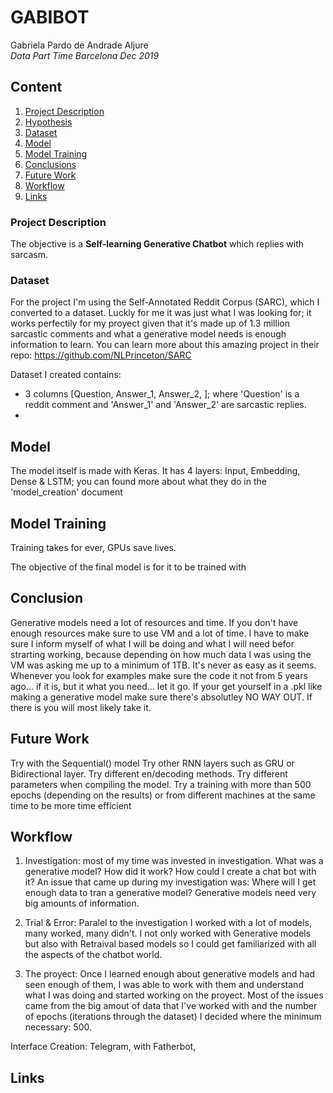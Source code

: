 # **GABIBOT**
 Gabriela Pardo de Andrade Aljure <br>
 *Data Part Time Barcelona Dec 2019*
 
## Content

1. [Project Description](#id1)
2. [Hypothesis](#id2)
3. [Dataset](#id3)
4. [Model](#id4)
5. [Model Training](#id5)
6. [Conclusions](#id6)
7. [Future Work](#id7)
8. [Workflow](#id8)
9. [Links](#id9)



### Project Description<a name="id1"></a>

The objective is a **Self-learning Generative Chatbot** which replies with sarcasm.

### Dataset<a name="id3"></a>

For the project I'm using the Self-Annotated Reddit Corpus (SARC), which I converted to a dataset. Luckly for me it was just what I was looking for; it works perfectily for my proyect given that it's made up of 1.3 million sarcastic comments and what a generative model needs is enough information to learn. You can learn more about this amazing project in their repo: https://github.com/NLPrinceton/SARC

Dataset I created contains: 
- 3 columns [Question, Answer_1, Answer_2, ]; where 'Question' is a reddit comment and 'Answer_1' and 'Answer_2' are sarcastic replies.
- 

## Model<a name="id4"></a>

 The model itself is made with Keras. 
 It has 4 layers: Input, Embedding, Dense & LSTM; you can found more about what they do in the 'model_creation' document


## Model Training<a name="id5"></a>

Training takes for ever, GPUs save lives.

The objective of the final model is for it to be trained with 


## Conclusion<a name="id6"></a>

Generative models need a lot of resources and time. If you don't have enough resources make sure to use VM and a lot of time.
I have to make sure I inform myself of what I will be doing and what I will need befor strarting working, because depending on how much data I was using the VM was asking me up to a minimum of 1TB. 
It's never as easy as it seems.
Whenever you look for examples make sure the code it not from 5 years ago... if it is, but it what you need... let it go.
If your get yourself in a .pkl like making a generative model make sure there's absolutley NO WAY OUT. If there is you will most likely take it.


## Future Work<a name="id7"></a>

Try with the Sequential() model
Try other RNN layers such as GRU or Bidirectional layer.
Try different en/decoding methods.
Try different parameters when compiling the model.
Try a training with more than 500 epochs (depending on the results) or from different machines at the same time to be more time efficient

## Workflow<a name="id8"></a>

 1. Investigation: most of my time was invested in investigation. What was a generative model? How did it work? How could I create a chat bot with it? An issue that came up during my investigation was: Where will I get enough data to tran a generative model? Generative models need very big amounts of information.
 
 2. Trial & Error: Paralel to the investigation I worked with a lot of models, many worked, many didn't. I not only worked with Generative models but also with Retraival based models so I could get familiarized with all the aspects of the chatbot world.
 
 3. The proyect: Once I learned enough about generative models and had seen enough of them, I was able to work with them and understand what I was doing and started working on the proyect. Most of the issues came from the big amout of data that I've worked with and the number of epochs (iterations through the dataset) I decided where the minimum necessary: 500. 
 
 Interface Creation: Telegram, with Fatherbot, 

## Links<a name="id9"></a>
